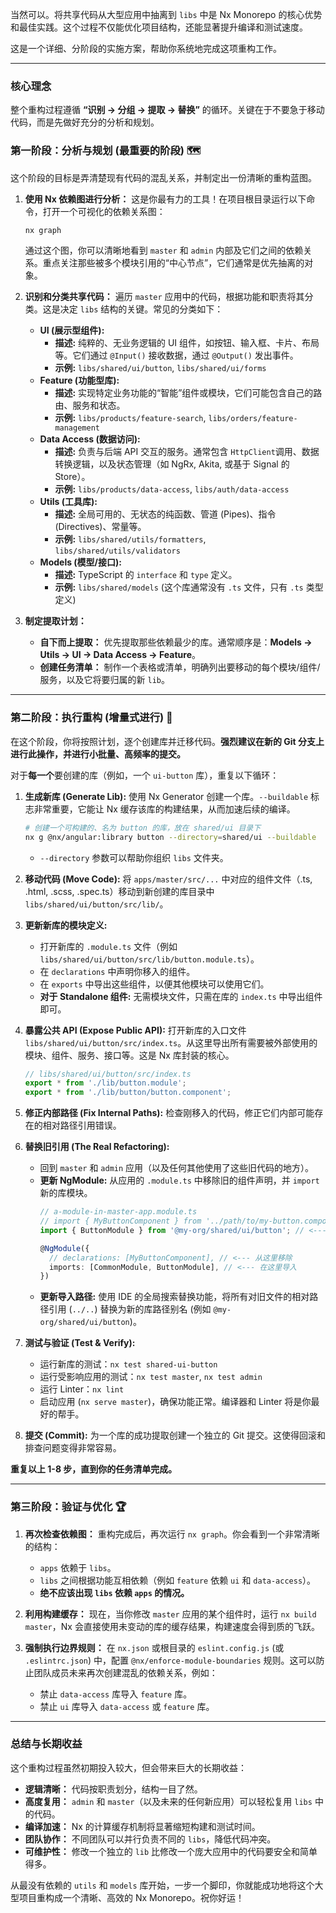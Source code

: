 当然可以。将共享代码从大型应用中抽离到 `libs` 中是 Nx Monorepo 的核心优势和最佳实践。这个过程不仅能优化项目结构，还能显著提升编译和测试速度。

这是一个详细、分阶段的实施方案，帮助你系统地完成这项重构工作。

---

### **核心理念**

整个重构过程遵循 **“识别 -> 分组 -> 提取 -> 替换”** 的循环。关键在于不要急于移动代码，而是先做好充分的分析和规划。

### **第一阶段：分析与规划 (最重要的阶段) 🗺️**

这个阶段的目标是弄清楚现有代码的混乱关系，并制定出一份清晰的重构蓝图。

1.  **使用 Nx 依赖图进行分析：**
    这是你最有力的工具！在项目根目录运行以下命令，打开一个可视化的依赖关系图：
    ```bash
    nx graph
    ```
    通过这个图，你可以清晰地看到 `master` 和 `admin` 内部及它们之间的依赖关系。重点关注那些被多个模块引用的“中心节点”，它们通常是优先抽离的对象。

2.  **识别和分类共享代码：**
    遍历 `master` 应用中的代码，根据功能和职责将其分类。这是决定 `libs` 结构的关键。常见的分类如下：
    * **UI (展示型组件):**
        * **描述:** 纯粹的、无业务逻辑的 UI 组件，如按钮、输入框、卡片、布局等。它们通过 `@Input()` 接收数据，通过 `@Output()` 发出事件。
        * **示例:** `libs/shared/ui/button`, `libs/shared/ui/forms`
    * **Feature (功能型库):**
        * **描述:** 实现特定业务功能的“智能”组件或模块，它们可能包含自己的路由、服务和状态。
        * **示例:** `libs/products/feature-search`, `libs/orders/feature-management`
    * **Data Access (数据访问):**
        * **描述:** 负责与后端 API 交互的服务。通常包含 `HttpClient`调用、数据转换逻辑，以及状态管理（如 NgRx, Akita, 或基于 Signal 的 Store）。
        * **示例:** `libs/products/data-access`, `libs/auth/data-access`
    * **Utils (工具库):**
        * **描述:** 全局可用的、无状态的纯函数、管道 (Pipes)、指令 (Directives)、常量等。
        * **示例:** `libs/shared/utils/formatters`, `libs/shared/utils/validators`
    * **Models (模型/接口):**
        * **描述:** TypeScript 的 `interface` 和 `type` 定义。
        * **示例:** `libs/shared/models` (这个库通常没有 `.ts` 文件，只有 `.ts` 类型定义)

3.  **制定提取计划：**
    * **自下而上提取：** 优先提取那些依赖最少的库。通常顺序是：**Models -> Utils -> UI -> Data Access -> Feature**。
    * **创建任务清单：** 制作一个表格或清单，明确列出要移动的每个模块/组件/服务，以及它将要归属的新 `lib`。

---

### **第二阶段：执行重构 (增量式进行) 🚀**

在这个阶段，你将按照计划，逐个创建库并迁移代码。**强烈建议在新的 Git 分支上进行此操作，并进行小批量、高频率的提交。**

对于**每一个**要创建的库（例如，一个 `ui-button` 库），重复以下循环：

1.  **生成新库 (Generate Lib):**
    使用 Nx Generator 创建一个库。`--buildable` 标志非常重要，它能让 Nx 缓存该库的构建结果，从而加速后续的编译。
    ```bash
    # 创建一个可构建的、名为 button 的库，放在 shared/ui 目录下
    nx g @nx/angular:library button --directory=shared/ui --buildable
    ```
    * `--directory` 参数可以帮助你组织 `libs` 文件夹。

2.  **移动代码 (Move Code):**
    将 `apps/master/src/...` 中对应的组件文件（.ts, .html, .scss, .spec.ts）移动到新创建的库目录中 `libs/shared/ui/button/src/lib/`。

3.  **更新新库的模块定义:**
    * 打开新库的 `.module.ts` 文件（例如 `libs/shared/ui/button/src/lib/button.module.ts`）。
    * 在 `declarations` 中声明你移入的组件。
    * 在 `exports` 中导出这些组件，以便其他模块可以使用它们。
    * **对于 Standalone 组件:** 无需模块文件，只需在库的 `index.ts` 中导出组件即可。

4.  **暴露公共 API (Expose Public API):**
    打开新库的入口文件 `libs/shared/ui/button/src/index.ts`。从这里导出所有需要被外部使用的模块、组件、服务、接口等。这是 Nx 库封装的核心。
    ```typescript
    // libs/shared/ui/button/src/index.ts
    export * from './lib/button.module';
    export * from './lib/button/button.component';
    ```

5.  **修正内部路径 (Fix Internal Paths):**
    检查刚移入的代码，修正它们内部可能存在的相对路径引用错误。

6.  **替换旧引用 (The Real Refactoring):**
    * 回到 `master` 和 `admin` 应用（以及任何其他使用了这些旧代码的地方）。
    * **更新 NgModule:** 从应用的 `.module.ts` 中移除旧的组件声明，并 `import` 新的库模块。
        ```typescript
        // a-module-in-master-app.module.ts
        // import { MyButtonComponent } from '../path/to/my-button.component'; // <--- 移除旧的
        import { ButtonModule } from '@my-org/shared/ui/button'; // <--- 导入新的 (路径别名由 Nx 自动配置)

        @NgModule({
          // declarations: [MyButtonComponent], // <--- 从这里移除
          imports: [CommonModule, ButtonModule], // <--- 在这里导入
        })
        ```
    * **更新导入路径:** 使用 IDE 的全局搜索替换功能，将所有对旧文件的相对路径引用 (`../..`) 替换为新的库路径别名 (例如 `@my-org/shared/ui/button`)。

7.  **测试与验证 (Test & Verify):**
    * 运行新库的测试：`nx test shared-ui-button`
    * 运行受影响应用的测试：`nx test master`, `nx test admin`
    * 运行 Linter：`nx lint`
    * 启动应用 (`nx serve master`)，确保功能正常。编译器和 Linter 将是你最好的帮手。

8.  **提交 (Commit):**
    为一个库的成功提取创建一个独立的 Git 提交。这使得回滚和排查问题变得非常容易。

**重复以上 1-8 步，直到你的任务清单完成。**

---

### **第三阶段：验证与优化 🏆**

1.  **再次检查依赖图：**
    重构完成后，再次运行 `nx graph`。你会看到一个非常清晰的结构：
    * `apps` 依赖于 `libs`。
    * `libs` 之间根据功能互相依赖（例如 `feature` 依赖 `ui` 和 `data-access`）。
    * **绝不应该出现 `libs` 依赖 `apps` 的情况。**

2.  **利用构建缓存：**
    现在，当你修改 `master` 应用的某个组件时，运行 `nx build master`，Nx 会直接使用未变动的库的缓存结果，构建速度会得到质的飞跃。

3.  **强制执行边界规则：**
    在 `nx.json` 或根目录的 `eslint.config.js` (或 `.eslintrc.json`) 中，配置 `@nx/enforce-module-boundaries` 规则。这可以防止团队成员未来再次创建混乱的依赖关系，例如：
    * 禁止 `data-access` 库导入 `feature` 库。
    * 禁止 `ui` 库导入 `data-access` 或 `feature` 库。

---

### **总结与长期收益**

这个重构过程虽然初期投入较大，但会带来巨大的长期收益：

* **逻辑清晰：** 代码按职责划分，结构一目了然。
* **高度复用：** `admin` 和 `master`（以及未来的任何新应用）可以轻松复用 `libs` 中的代码。
* **编译加速：** Nx 的计算缓存机制将显著缩短构建和测试时间。
* **团队协作：** 不同团队可以并行负责不同的 `libs`，降低代码冲突。
* **可维护性：** 修改一个独立的 `lib` 比修改一个庞大应用中的代码要安全和简单得多。

从最没有依赖的 `utils` 和 `models` 库开始，一步一个脚印，你就能成功地将这个大型项目重构成一个清晰、高效的 Nx Monorepo。祝你好运！
